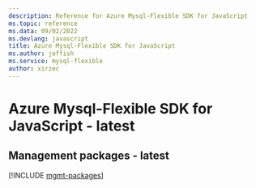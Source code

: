 ```yaml
---
description: Reference for Azure Mysql-Flexible SDK for JavaScript
ms.topic: reference
ms.data: 09/02/2022
ms.devlang: javascript
title: Azure Mysql-Flexible SDK for JavaScript
ms.author: jeffish
ms.service: mysql-flexible
author: xirzec
---
```

# Azure Mysql-Flexible SDK for JavaScript - latest

## Management packages - latest
[!INCLUDE [mgmt-packages](mysql-flexible-mgmt-index.md)]